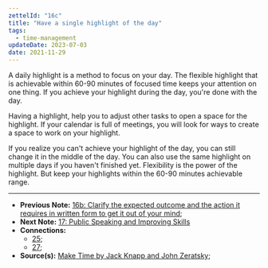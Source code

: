 ```yaml
---
zettelId: "16c"
title: "Have a single highlight of the day"
tags:
  - time-management
updateDate: 2023-07-03
date: 2021-11-29
---
```


A daily highlight is a method to focus on your day. The flexible highlight that is achievable within 60-90 minutes of focused time keeps your attention on one thing. If you achieve your highlight during the day, you're done with the day.

Having a highlight, help you to adjust other tasks to open a space for the highlight. If your calendar is full of meetings, you will look for ways to create a space to work on your highlight.

If you realize you can't achieve your highlight of the day, you can still change it in the middle of the day. You can also use the same highlight on multiple days if you haven't finished yet. Flexibility is the power of the highlight. But keep your highlights within the 60-90 minutes achievable range.

---

- **Previous Note:** [16b: Clarify the expected outcome and the action it requires in written form to get it out of your mind](/notes/16b/);
- **Next Note:** [17: Public Speaking and Improving Skills](/notes/17/)
- **Connections:**
  - [25](/notes/25/);
  - [27](/notes/27/);
- **Source(s):** [Make Time by Jack Knapp and John Zeratsky](/books/make-time-book-summary-review-and-notes/);
